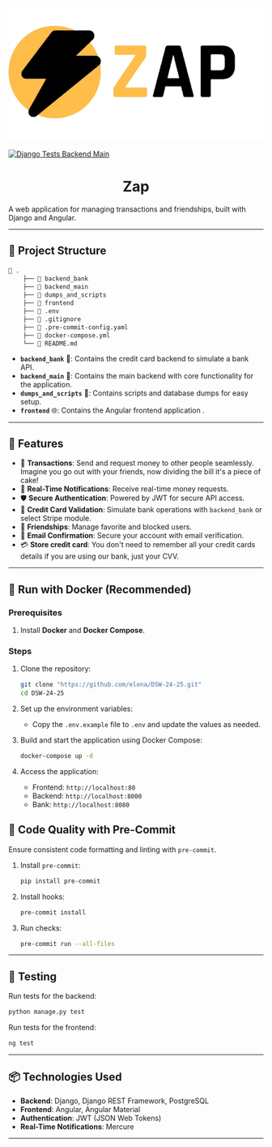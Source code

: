 <div align="center">
    <picture>
        <img alt="App logo" src="./frontend/src/assets/zap-logo.png" width="full">
    </picture>
</div>


[![Django Tests Backend Main](https://github.com/elena-17/DSW-24-25/actions/workflows/django-tests.yml/badge.svg)](https://github.com/elena-17/DSW-24-25/actions/workflows/django-tests.yml)

<h1 align="center">Zap</h1>
A web application for managing transactions and friendships, built with Django and Angular.

---

## 📂 Project Structure

```
📂 .
    ├── 📂 backend_bank
    ├── 📂 backend_main
    ├── 📂 dumps_and_scripts
    ├── 📂 frontend
    ├── 📄 .env
    ├── 📄 .gitignore
    ├── 📄 .pre-commit-config.yaml
    ├── 📄 docker-compose.yml
    └── 📄 README.md
```

- **`backend_bank`** 🏦: Contains the credit card backend to simulate a bank API.
- **`backend_main`** 🔧: Contains the main backend with core functionality for the application.
- **`dumps_and_scripts`** 📂: Contains scripts and database dumps for easy setup.
- **`frontend`** 🌐: Contains the Angular frontend application .

---

## 🚀 Features

- 💸 **Transactions**: Send and request money to other people seamlessly. Imagine you go out with your friends, now dividing the bill it's a piece of cake!
- 🔔 **Real-Time Notifications**: Receive real-time money requests.
- 🛡️ **Secure Authentication**: Powered by JWT for secure API access.
- 🏦 **Credit Card Validation**: Simulate bank operations with `backend_bank` or select Stripe module.
- 🤝 **Friendships**: Manage favorite and blocked users.
- 📧 **Email Confirmation**: Secure your account with email verification.
- 💳 **Store credit card**: You don't need to remember all your credit cards details if you are using our bank, just your CVV.

---

## 🐋 Run with Docker (Recommended)

### Prerequisites

1. Install **Docker** and **Docker Compose**.

### Steps

1. Clone the repository:
    ```bash
    git clone "https://github.com/elena/DSW-24-25.git"
    cd DSW-24-25
    ```

2. Set up the environment variables:
    - Copy the `.env.example` file to `.env` and update the values as needed.

3. Build and start the application using Docker Compose:
    ```bash
    docker-compose up -d
    ```

4. Access the application:
    - Frontend: `http://localhost:80`
    - Backend: `http://localhost:8000`
    - Bank: `http://localhost:8080`


## 🧹 Code Quality with Pre-Commit

Ensure consistent code formatting and linting with `pre-commit`.

1. Install `pre-commit`:
   ```bash
   pip install pre-commit
   ```

2. Install hooks:
   ```bash
   pre-commit install
   ```

3. Run checks:
   ```bash
   pre-commit run --all-files
   ```

---


## 🧪 Testing

Run tests for the backend:

```bash
python manage.py test
```

Run tests for the frontend:

```bash
ng test
```

---


## 📦 Technologies Used

- **Backend**: Django, Django REST Framework, PostgreSQL
- **Frontend**: Angular, Angular Material
- **Authentication**: JWT (JSON Web Tokens)
- **Real-Time Notifications**: Mercure

---
